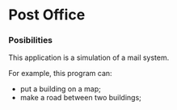 # Post Office
### Posibilities
This application is a simulation of a mail system.

For example, this program can:
+ put a building on a map;
+ make a road between two buildings;
